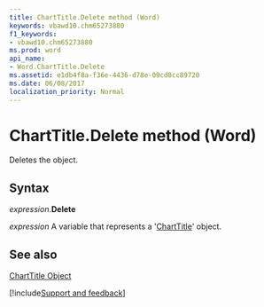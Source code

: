 ```yaml
---
title: ChartTitle.Delete method (Word)
keywords: vbawd10.chm65273880
f1_keywords:
- vbawd10.chm65273880
ms.prod: word
api_name:
- Word.ChartTitle.Delete
ms.assetid: e1db4f8a-f36e-4436-d78e-09cd0cc89720
ms.date: 06/08/2017
localization_priority: Normal
---
```



# ChartTitle.Delete method (Word)

Deletes the object.


## Syntax

_expression_.**Delete**

_expression_ A variable that represents a '[ChartTitle](Word.ChartTitle.md)' object.


## See also


[ChartTitle Object](Word.ChartTitle.md)

[!include[Support and feedback](~/includes/feedback-boilerplate.md)]